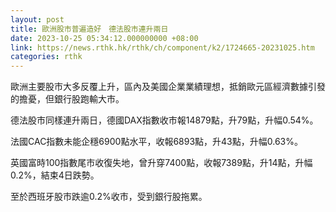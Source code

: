 ```yaml
---
layout: post
title: 歐洲股市普遍造好　德法股市連升兩日
date: 2023-10-25 05:34:12.000000000 +08:00
link: https://news.rthk.hk/rthk/ch/component/k2/1724665-20231025.htm
categories: rthk
---
```


歐洲主要股市大多反覆上升，區內及美國企業業績理想，抵銷歐元區經濟數據引發的擔憂，但銀行股跑輸大市。

德法股市同樣連升兩日，德國DAX指數收市報14879點，升79點，升幅0.54%。

法國CAC指數未能企穩6900點水平，收報6893點，升43點，升幅0.63%。

英國富時100指數尾市收復失地，曾升穿7400點，收報7389點，升14點，升幅0.2%，結束4日跌勢。

至於西班牙股市跌逾0.2%收市，受到銀行股拖累。
